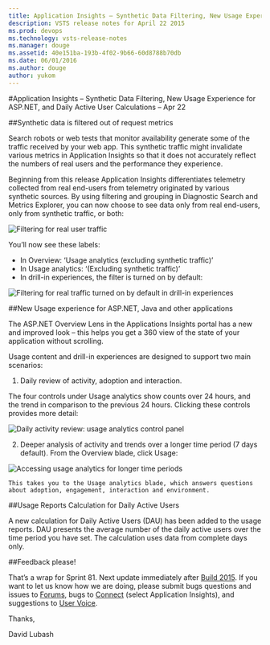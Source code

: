 ```yaml
---
title: Application Insights – Synthetic Data Filtering, New Usage Experience for ASP.NET, and Daily Active User Calculations – Apr 22
description: VSTS release notes for April 22 2015
ms.prod: devops
ms.technology: vsts-release-notes
ms.manager: douge
ms.assetid: 40e151ba-193b-4f02-9b66-60d8788b70db
ms.date: 06/01/2016
ms.author: douge
author: yukom
---
```


#Application Insights – Synthetic Data Filtering, New Usage Experience for ASP.NET, and Daily Active User Calculations – Apr 22

##Synthetic data is filtered out of request metrics

Search robots or web tests that monitor availability generate some of the traffic received by your web app. This synthetic traffic might invalidate various metrics in Application Insights so that it does not accurately reflect the numbers of real users and the performance they experience.

Beginning from this release Application Insights differentiates telemetry collected from real end-users from telemetry originated by various synthetic sources. By using filtering and grouping in Diagnostic Search and Metrics Explorer, you can now choose to see data only from real end-users, only from synthetic traffic, or both:

![Filtering for real user traffic](_img/4_22_01.png)

You’ll now see these labels:

- In Overview: ‘Usage analytics (excluding synthetic traffic)’
- In Usage analytics: ‘(Excluding synthetic traffic)’
- In drill-in experiences, the filter is turned on by default:

![Filtering for real traffic turned on by default in drill-in experiences](_img/4_22_02.png)

##New Usage experience for ASP.NET, Java and other applications

The ASP.NET Overview Lens in the Applications Insights portal has a new and improved look – this helps you get a 360 view of the state of your application without scrolling.

Usage content and drill-in experiences are designed to support two main scenarios:

1. Daily review of activity, adoption and interaction.

The four controls under Usage analytics show counts over 24 hours, and the trend in comparison to the previous 24 hours. Clicking these controls provides more detail:

![Daily activity review: usage analytics control panel](_img/4_22_03.png)

2. Deeper analysis of activity and trends over a longer time period (7 days default). From the Overview blade, click Usage:

![Accessing usage analytics for longer time periods](_img/4_22_04.png)

	This takes you to the Usage analytics blade, which answers questions about adoption, engagement, interaction and environment.

##Usage Reports Calculation for Daily Active Users

A new calculation for Daily Active Users (DAU) has been added to the usage reports. DAU presents the average number of the daily active users over the time period you have set. The calculation uses data from complete days only.


##Feedback please!

That’s a wrap for Sprint 81. Next update immediately after [Build 2015](http://www.buildwindows.com/). If you want to let us know how we are doing, please submit bugs questions and issues to [Forums](https://social.msdn.microsoft.com/Forums/vstudio/en-US/home?forum=ApplicationInsights), bugs to [Connect](http://connect.microsoft.com/VisualStudio) (select Application Insights), and suggestions to [User Voice](http://visualstudio.uservoice.com/forums/121579-visual-studio/category/77108-application-insights).

Thanks,

David Lubash


